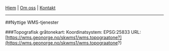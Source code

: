 <link rel="stylesheet" type="text/css" href="/custom.css">

[Hjem](index.md) | [Om oss](om.md) | [Kontakt](kontakt.md)

---

##Nyttige WMS-tjenester

###Topografisk gråtonekart: 
Koordinatsystem: EPSG:25833
URL: [https://wms.geonorge.no/skwms1/wms.topograatone?](https://wms.geonorge.no/skwms1/wms.topograatone?)
